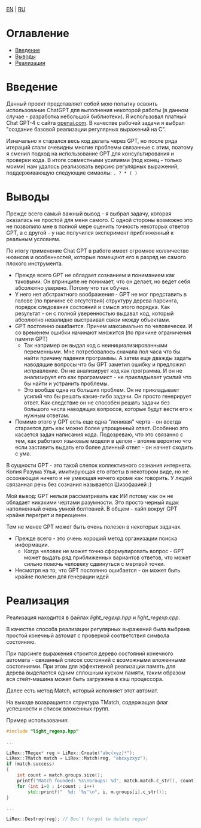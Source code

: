 [EN]() | [RU]()

# Оглавление
* [Введение](#введение)
* [Выводы](#выводы)
* [Реализация](#реализация)


# Введение
Данный проект представляет собой мою попытку освоить использование ChatGPT для выполнения некоторой работы (в данном случае -  разработка небольшой библиотеки). Я использовал платный Chat GPT-4 с сайта [openai.com](https://chat.openai.com/). В качестве  рабочей задачи я выбрал "создание базовой реализации регулярных выражений на C".

Изначально я старался весь код делать через GPT, но после ряда итераций стали очевидны многие проблемы связанные с этим, поэтому я сменил подход на использование GPT для консультирования и проверки кода. В итоге совместными усилиями (под конец - только моими) нам удалось реализовать версию регулярных выражений, поддерживающую следующие символы: `. ? * ( )`


# Выводы
Прежде всего самый важный вывод - я выбрал задачу, которая оказалась не простой для меня самого. С одной стороны возможно это не позволило мне в полной мере оценить точность некоторых ответов GPT, а с другой - у нас получился эксперимент приближенный к реальным условиям.

По итогу применение Chat GPT в работе имеет огромное колличество нюансов и особенностей, которые помещают его в разряд не самого плохого инструмента.

* Прежде всего GPT не обладает сознанием и пониманием как таковыми. Он впринципе не понимает, что он  делает, но ведет себя абсолютно уверено. Потому что так обучен.
* У него нет абстрактного воображения - GPT не мог представить в голове (по причине её отсутствия) структуру дерева парсинга, порядок следования состояний и смысл этого порядка. Как результат - он с полной уверенностью выдавал код, который абсолютно невалидно выстраивал связи между объектами.
* GPT постоянно ошибается. Причем максимально по человечески. И со временем ошибки начинают множится (по причине ограничения памяти GPT)
  * Так например он выдал код с неинициализированными переменными. Мне потребовалось сначала пол часа что бы найти причину падения программы. А затем еще дважды задать наводящие вопросы что бы GPT заметил ошибку и предложил исправление. Он не анализирует код как программа. И он не анализирует его как программист - не прикладывает усилий что бы найти и устранить проблемы. 
  * Это вообще одна из больших проблем. Он не прикладывает усилий что бы решать какие-либо задачи. Он просто генерирует ответ. Как следствие он не способен решать задачи без большого числа наводящих вопросов, которые будут вести его к нужным ответам.
* Помимо этого у GPT есть еще одна "ленивая" черта - он всегда старается дать как можно более упрощенный ответ. Особенно это касается задач написания кода. Подозреваю, что это связанно с тем, как работают языковые модели в целом - вполне вероятно что если заставить выдать его более длинный ответ - он начнет сходить с ума.

В сущности GPT - это такой слепок коллективного сознания интернета.
Копия Разума Улья, имитирующая его ответы в некотором виде, но не осознающая ничего и не умеющая ничего кроме как говорить. У людей связанная речь без сознания называется Шизофазией :)

Мой вывод:
GPT нельзя рассматривать как ИИ потому как он не обладает никакими чертами разумности.
Это просто черный ящак наполненный очень умной болтовней.
В общем - хайп вокруг GPT крайне перегрет и переоценен.

Тем не менее GPT может быть очень полезен в некоторых задачах.
* Прежде всего - это очень хороший метод организации поиска информации.
  * Когда человек не может точно сформулировать вопрос - GPT может выдать ряд приближенных вариантов ответов, что может сильно помочь человеку сдвинуться с мертвой точки.
* Несмотря на то, что GPT постоянно ошибается - он может быть крайне полезен для генерации идей


# Реализация
Реализация находится в файлах *light_regexp.hpp* и *light_regexp.cpp*.

В качестве способа реализации регулярных выражений была выбрана простой конечный автомат с проверкой соответствия символа состоянию.

При парсинге выражения строится дерево состояний конечного автомата - связанный список состояний с возможными вложенными состояниями. При этом для эффективной реализации память для дерева выделается одним сплошным куском памяти, таким образом вся стейт-машина может быть загружена в кэш процессора.

Далее есть метод Match, который исполняет этот автомат.

На выходе возвращается структура TMatch, содержащая флаг успешности и список вложенных групп.

Пример использования:
```cpp
#include "light_regexp.hpp"

...

LiRex::TRegex* reg = LiRex::Create("abc(xyz)*");
LiRex::TMatch match = LiRex::Match(reg, "abcxyzxyz");
if (match.success)
{
    int count = match.groups.size();
    printf("Match founded: %s\nGroups: %d", match.match.c_str(), count);
    for (int i=0 ; i<count ; i++)
        std::printf("  %d: '%s'\n", i, m.groups[i].c_str());
}

...

LiRex::Destroy(reg); // Don't forget to delete regex!
```
